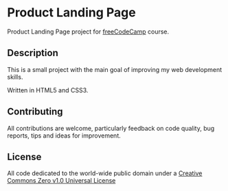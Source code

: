 # Product Landing Page

Product Landing Page project for [freeCodeCamp](https://www.freecodecamp.org/) course.

## Description

This is a small project with the main goal of improving my web development skills.

Written in HTML5 and CSS3.

## Contributing

All contributions are welcome, particularly feedback on code quality, bug reports, tips and ideas for improvement.

## License

All code dedicated to the world-wide public domain under a [Creative Commons Zero v1.0 Universal License](https://creativecommons.org/publicdomain/zero/1.0/)
